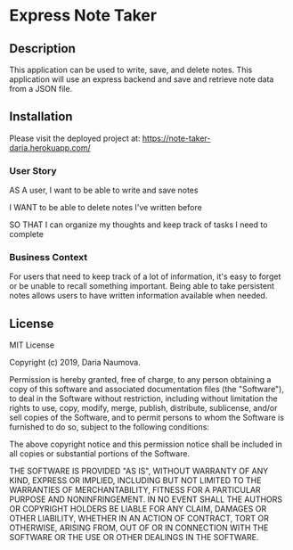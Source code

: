 # Express Note Taker

## Description

This application can be used to write, save, and delete notes. This application will use an express backend and save and retrieve note data from a JSON file.

## Installation

Please visit the deployed project at: https://note-taker-daria.herokuapp.com/ 

### User Story

AS A user, I want to be able to write and save notes  

I WANT to be able to delete notes I've written before  

SO THAT I can organize my thoughts and keep track of tasks I need to complete  

### Business Context

For users that need to keep track of a lot of information, it's easy to forget or be unable to recall something important. Being able to take persistent notes allows users to have written information available when needed.

## License

MIT License

Copyright (c) 2019, Daria Naumova.

Permission is hereby granted, free of charge, to any person obtaining a copy of this software and associated documentation files (the "Software"), to deal in the Software without restriction, including without limitation the rights to use, copy, modify, merge, publish, distribute, sublicense, and/or sell copies of the Software, and to permit persons to whom the Software is furnished to do so, subject to the following conditions:

The above copyright notice and this permission notice shall be included in all copies or substantial portions of the Software.

THE SOFTWARE IS PROVIDED "AS IS", WITHOUT WARRANTY OF ANY KIND, EXPRESS OR IMPLIED, INCLUDING BUT NOT LIMITED TO THE WARRANTIES OF MERCHANTABILITY, FITNESS FOR A PARTICULAR PURPOSE AND NONINFRINGEMENT. IN NO EVENT SHALL THE AUTHORS OR COPYRIGHT HOLDERS BE LIABLE FOR ANY CLAIM, DAMAGES OR OTHER LIABILITY, WHETHER IN AN ACTION OF CONTRACT, TORT OR OTHERWISE, ARISING FROM, OUT OF OR IN CONNECTION WITH THE SOFTWARE OR THE USE OR OTHER DEALINGS IN THE SOFTWARE.
